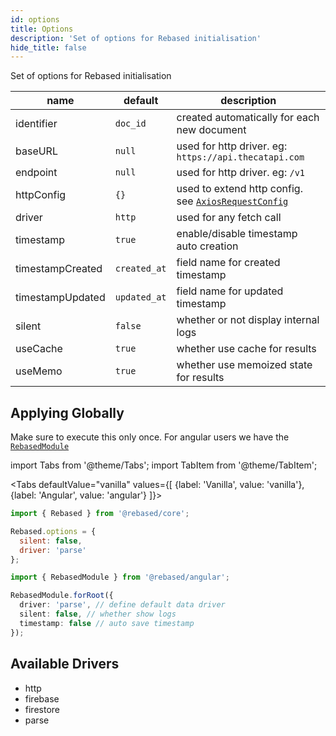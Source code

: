 ```yaml
---
id: options
title: Options
description: 'Set of options for Rebased initialisation'
hide_title: false
---
```


Set of options for Rebased initialisation

| name             | default      | description                                                                                                       |
| ---------------- | ------------ | ----------------------------------------------------------------------------------------------------------------- |
| identifier       | `doc_id`     | created automatically for each new document                                                                       |
| baseURL          | `null`       | used for http driver. eg: `https://api.thecatapi.com`                                                             |
| endpoint         | `null`       | used for http driver. eg: `/v1`                                                                                   |
| httpConfig       | `{}`         | used to extend http config. see [`AxiosRequestConfig`](https://github.com/axios/axios/blob/master/index.d.ts#L43) |
| driver           | `http`       | used for any fetch call                                                                                           |
| timestamp        | `true`       | enable/disable timestamp auto creation                                                                            |
| timestampCreated | `created_at` | field name for created timestamp                                                                                  |
| timestampUpdated | `updated_at` | field name for updated timestamp                                                                                  |
| silent           | `false`      | whether or not display internal logs                                                                              |
| useCache         | `true`       | whether use cache for results                                                                                     |
| useMemo          | `true`       | whether use memoized state for results                                                                            |

## Applying Globally

Make sure to execute this only once. For angular users we have the [`RebasedModule`]()

import Tabs from '@theme/Tabs';
import TabItem from '@theme/TabItem';

<Tabs
defaultValue="vanilla"
values={[
{label: 'Vanilla', value: 'vanilla'},
{label: 'Angular', value: 'angular'}
]}>
<TabItem value="vanilla">

```js
import { Rebased } from '@rebased/core';

Rebased.options = {
  silent: false,
  driver: 'parse'
};
```

</TabItem>
<TabItem value="angular">

```ts
import { RebasedModule } from '@rebased/angular';

RebasedModule.forRoot({
  driver: 'parse', // define default data driver
  silent: false, // whether show logs
  timestamp: false // auto save timestamp
});
```

</TabItem>
</Tabs>

## Available Drivers

- http
- firebase
- firestore
- parse
